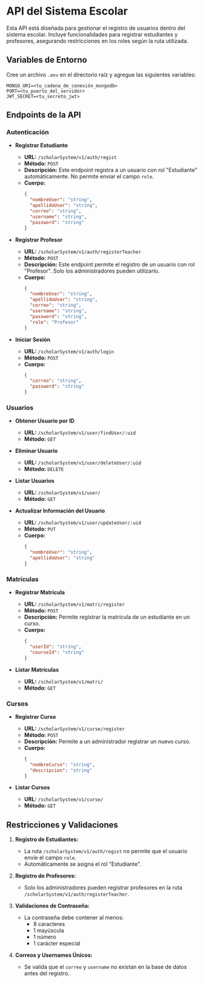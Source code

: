 # API del Sistema Escolar

Esta API está diseñada para gestionar el registro de usuarios dentro del sistema escolar. Incluye funcionalidades para registrar estudiantes y profesores, asegurando restricciones en los roles según la ruta utilizada.

## Variables de Entorno

Cree un archivo `.env` en el directorio raíz y agregue las siguientes variables:

```
MONGO_URI=<tu_cadena_de_conexión_mongodb>
PORT=<tu_puerto_del_servidor>
JWT_SECRET=<tu_secreto_jwt>
```

## Endpoints de la API

### Autenticación

- **Registrar Estudiante**

  - **URL:** `/scholarSystem/v1/auth/regist`
  - **Método:** `POST`
  - **Descripción:** Este endpoint registra a un usuario con rol "Estudiante" automáticamente. No permite enviar el campo `role`.
  - **Cuerpo:**
    ```json
    {
      "nombreUser": "string",
      "apellidoUser": "string",
      "correo": "string",
      "username": "string",
      "password": "string"
    }
    ```

- **Registrar Profesor**

  - **URL:** `/scholarSystem/v1/auth/registerTeacher`
  - **Método:** `POST`
  - **Descripción:** Este endpoint permite el registro de un usuario con rol "Profesor". Solo los administradores pueden utilizarlo.
  - **Cuerpo:**
    ```json
    {
      "nombreUser": "string",
      "apellidoUser": "string",
      "correo": "string",
      "username": "string",
      "password": "string",
      "role": "Profesor"
    }
    ```

- **Iniciar Sesión**
  - **URL:** `/scholarSystem/v1/auth/login`
  - **Método:** `POST`
  - **Cuerpo:**
    ```json
    {
      "correo": "string",
      "password": "string"
    }
    ```

### Usuarios

- **Obtener Usuario por ID**

  - **URL:** `/scholarSystem/v1/user/findUser/:uid`
  - **Método:** `GET`

- **Eliminar Usuario**

  - **URL:** `/scholarSystem/v1/user/deleteUser/:uid`
  - **Método:** `DELETE`

- **Listar Usuarios**

  - **URL:** `/scholarSystem/v1/user/`
  - **Método:** `GET`

- **Actualizar Información del Usuario**
  - **URL:** `/scholarSystem/v1/user/updateUser/:uid`
  - **Método:** `PUT`
  - **Cuerpo:**
    ```json
    {
      "nombreUser": "string",
      "apellidoUser": "string"
    }
    ```

### Matrículas

- **Registrar Matrícula**

  - **URL:** `/scholarSystem/v1/matri/register`
  - **Método:** `POST`
  - **Descripción:** Permite registrar la matrícula de un estudiante en un curso.
  - **Cuerpo:**
    ```json
    {
      "userId": "string",
      "courseId": "string"
    }
    ```

- **Listar Matrículas**
  - **URL:** `/scholarSystem/v1/matri/`
  - **Método:** `GET`

### Cursos

- **Registrar Curso**

  - **URL:** `/scholarSystem/v1/curse/register`
  - **Método:** `POST`
  - **Descripción:** Permite a un administrador registrar un nuevo curso.
  - **Cuerpo:**
    ```json
    {
      "nombreCurso": "string",
      "descripcion": "string"
    }
    ```

- **Listar Cursos**
  - **URL:** `/scholarSystem/v1/curse/`
  - **Método:** `GET`

## Restricciones y Validaciones

1. **Registro de Estudiantes:**

   - La ruta `/scholarSystem/v1/auth/regist` no permite que el usuario envíe el campo `role`.
   - Automáticamente se asigna el rol "Estudiante".

2. **Registro de Profesores:**

   - Solo los administradores pueden registrar profesores en la ruta `/scholarSystem/v1/auth/registerTeacher`.

3. **Validaciones de Contraseña:**

   - La contraseña debe contener al menos:
     - 8 caracteres
     - 1 mayúscula
     - 1 número
     - 1 carácter especial

4. **Correos y Usernames Únicos:**
   - Se valida que el `correo` y `username` no existan en la base de datos antes del registro.

